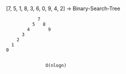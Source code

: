 [7, 5, 1, 8, 3, 6, 0, 9, 4, 2] -> Binary-Search-Tree


	            7
	          5   8
	        4       9
	      3       
	    2
	  1
	0


                   O(nlogn)
